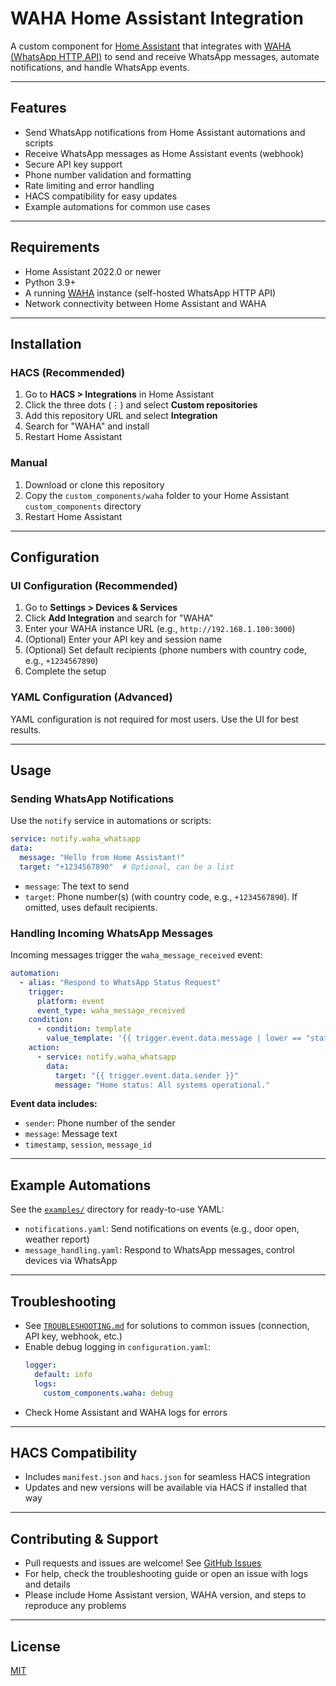 # WAHA Home Assistant Integration

A custom component for [Home Assistant](https://www.home-assistant.io/) that integrates with [WAHA (WhatsApp HTTP API)](https://github.com/username/waha) to send and receive WhatsApp messages, automate notifications, and handle WhatsApp events.

---

## Features
- Send WhatsApp notifications from Home Assistant automations and scripts
- Receive WhatsApp messages as Home Assistant events (webhook)
- Secure API key support
- Phone number validation and formatting
- Rate limiting and error handling
- HACS compatibility for easy updates
- Example automations for common use cases

---

## Requirements
- Home Assistant 2022.0 or newer
- Python 3.9+
- A running [WAHA](https://github.com/username/waha) instance (self-hosted WhatsApp HTTP API)
- Network connectivity between Home Assistant and WAHA

---

## Installation

### HACS (Recommended)
1. Go to **HACS > Integrations** in Home Assistant
2. Click the three dots (⋮) and select **Custom repositories**
3. Add this repository URL and select **Integration**
4. Search for "WAHA" and install
5. Restart Home Assistant

### Manual
1. Download or clone this repository
2. Copy the `custom_components/waha` folder to your Home Assistant `custom_components` directory
3. Restart Home Assistant

---

## Configuration

### UI Configuration (Recommended)
1. Go to **Settings > Devices & Services**
2. Click **Add Integration** and search for "WAHA"
3. Enter your WAHA instance URL (e.g., `http://192.168.1.100:3000`)
4. (Optional) Enter your API key and session name
5. (Optional) Set default recipients (phone numbers with country code, e.g., `+1234567890`)
6. Complete the setup

### YAML Configuration (Advanced)
YAML configuration is not required for most users. Use the UI for best results.

---

## Usage

### Sending WhatsApp Notifications
Use the `notify` service in automations or scripts:

```yaml
service: notify.waha_whatsapp
data:
  message: "Hello from Home Assistant!"
  target: "+1234567890"  # Optional, can be a list
```

- `message`: The text to send
- `target`: Phone number(s) (with country code, e.g., `+1234567890`). If omitted, uses default recipients.

### Handling Incoming WhatsApp Messages
Incoming messages trigger the `waha_message_received` event:

```yaml
automation:
  - alias: "Respond to WhatsApp Status Request"
    trigger:
      platform: event
      event_type: waha_message_received
    condition:
      - condition: template
        value_template: '{{ trigger.event.data.message | lower == "status" }}'
    action:
      - service: notify.waha_whatsapp
        data:
          target: "{{ trigger.event.data.sender }}"
          message: "Home status: All systems operational."
```

**Event data includes:**
- `sender`: Phone number of the sender
- `message`: Message text
- `timestamp`, `session`, `message_id`

---

## Example Automations
See the [`examples/`](./examples/) directory for ready-to-use YAML:
- `notifications.yaml`: Send notifications on events (e.g., door open, weather report)
- `message_handling.yaml`: Respond to WhatsApp messages, control devices via WhatsApp

---

## Troubleshooting
- See [`TROUBLESHOOTING.md`](./TROUBLESHOOTING.md) for solutions to common issues (connection, API key, webhook, etc.)
- Enable debug logging in `configuration.yaml`:
  ```yaml
  logger:
    default: info
    logs:
      custom_components.waha: debug
  ```
- Check Home Assistant and WAHA logs for errors

---

## HACS Compatibility
- Includes `manifest.json` and `hacs.json` for seamless HACS integration
- Updates and new versions will be available via HACS if installed that way

---

## Contributing & Support
- Pull requests and issues are welcome! See [GitHub Issues](https://github.com/username/waha-home-assistant/issues)
- For help, check the troubleshooting guide or open an issue with logs and details
- Please include Home Assistant version, WAHA version, and steps to reproduce any problems

---

## License
[MIT](./LICENSE) 